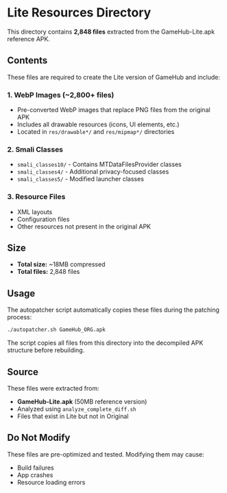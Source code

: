 # Lite Resources Directory

This directory contains **2,848 files** extracted from the GameHub-Lite.apk reference APK.

## Contents

These files are required to create the Lite version of GameHub and include:

### 1. **WebP Images** (~2,800+ files)
- Pre-converted WebP images that replace PNG files from the original APK
- Includes all drawable resources (icons, UI elements, etc.)
- Located in `res/drawable*/` and `res/mipmap*/` directories

### 2. **Smali Classes**
- `smali_classes10/` - Contains MTDataFilesProvider classes
- `smali_classes4/` - Additional privacy-focused classes
- `smali_classes5/` - Modified launcher classes

### 3. **Resource Files**
- XML layouts
- Configuration files
- Other resources not present in the original APK

## Size
- **Total size:** ~18MB compressed
- **Total files:** 2,848 files

## Usage

The autopatcher script automatically copies these files during the patching process:

```bash
./autopatcher.sh GameHub_ORG.apk
```

The script copies all files from this directory into the decompiled APK structure before rebuilding.

## Source

These files were extracted from:
- **GameHub-Lite.apk** (50MB reference version)
- Analyzed using `analyze_complete_diff.sh`
- Files that exist in Lite but not in Original

## Do Not Modify

These files are pre-optimized and tested. Modifying them may cause:
- Build failures
- App crashes
- Resource loading errors
